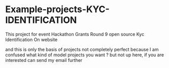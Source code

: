 # Example-projects-KYC-IDENTIFICATION

This project for event Hackathon Grants Round 9
open source Kyc Identification On website

and this is only the basis of projects 
not completely perfect because I am confused what kind of model projects you want ?
but not up here, if you are interested can send my email further
